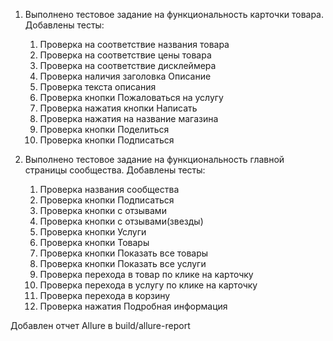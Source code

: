 1. Выполнено тестовое задание на функциональность карточки товара. Добавлены тесты:
   1. Проверка на соответствие названия товара
   2. Проверка на соответствие цены товара
   3. Проверка на соответствие дисклеймера
   4. Проверка наличия заголовка Описание
   5. Проверка текста описания
   6. Проверка кнопки Пожаловаться на услугу
   7. Проверка нажатия кнопки Написать
   8. Проверка нажатия на название магазина
   9. Проверка кнопки Поделиться
   10. Проверка кнопки Подписаться

2. Выполнено тестовое задание на функциональность главной страницы сообщества. Добавлены тесты:
   1. Проверка названия сообщества
   2. Проверка кнопки Подписаться
   3. Проверка кнопки с отзывами
   4. Проверка кнопки с отзывами(звезды)
   5. Проверка кнопки Услуги
   6. Проверка кнопки Товары
   7. Проверка кнопки Показать все товары
   8. Проверка кнопки Показать все услуги
   9. Проверка перехода в товар по клике на карточку
   10. Проверка перехода в услугу по клике на карточку
   11. Проверка перехода в корзину
   12. Проверка нажатия Подробная информация

Добавлен отчет Allure в build/allure-report